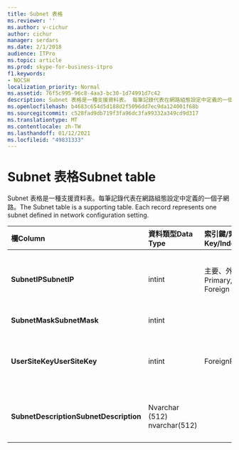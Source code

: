 ```yaml
---
title: Subnet 表格
ms.reviewer: ''
ms.author: v-cichur
author: cichur
manager: serdars
ms.date: 2/1/2018
audience: ITPro
ms.topic: article
ms.prod: skype-for-business-itpro
f1.keywords:
- NOCSH
localization_priority: Normal
ms.assetid: 76f5c995-96c8-4aa3-bc30-1d74991d7c42
description: Subnet 表格是一種支援資料表。 每筆記錄代表在網路組態設定中定義的一個子網路。
ms.openlocfilehash: b4683c654d5d188d2f5096dd7ec9da124001f68b
ms.sourcegitcommit: c528fad9db719f3fa96dc3fa99332a349cd9d317
ms.translationtype: MT
ms.contentlocale: zh-TW
ms.lasthandoff: 01/12/2021
ms.locfileid: "49831333"
---
```

# <a name="subnet-table"></a><span data-ttu-id="3e691-104">Subnet 表格</span><span class="sxs-lookup"><span data-stu-id="3e691-104">Subnet table</span></span>
 
<span data-ttu-id="3e691-p102">Subnet 表格是一種支援資料表。每筆記錄代表在網路組態設定中定義的一個子網路。</span><span class="sxs-lookup"><span data-stu-id="3e691-p102">The Subnet table is a supporting table. Each record represents one subnet defined in network configuration setting.</span></span>
  
|<span data-ttu-id="3e691-107">**欄**</span><span class="sxs-lookup"><span data-stu-id="3e691-107">**Column**</span></span>|<span data-ttu-id="3e691-108">**資料類型**</span><span class="sxs-lookup"><span data-stu-id="3e691-108">**Data Type**</span></span>|<span data-ttu-id="3e691-109">**索引鍵/索引**</span><span class="sxs-lookup"><span data-stu-id="3e691-109">**Key/Index**</span></span>|<span data-ttu-id="3e691-110">**詳細資料**</span><span class="sxs-lookup"><span data-stu-id="3e691-110">**Details**</span></span>|
|:-----|:-----|:-----|:-----|
|<span data-ttu-id="3e691-111">**SubnetIP**</span><span class="sxs-lookup"><span data-stu-id="3e691-111">**SubnetIP**</span></span> <br/> |<span data-ttu-id="3e691-112">int</span><span class="sxs-lookup"><span data-stu-id="3e691-112">int</span></span>  <br/> |<span data-ttu-id="3e691-113">主要、外部</span><span class="sxs-lookup"><span data-stu-id="3e691-113">Primary, Foreign</span></span>  <br/> |<span data-ttu-id="3e691-114">子網路 IP 的整數表示。</span><span class="sxs-lookup"><span data-stu-id="3e691-114">Integer representation for the subnet IP.</span></span>  <br/> |
|<span data-ttu-id="3e691-115">**SubnetMask**</span><span class="sxs-lookup"><span data-stu-id="3e691-115">**SubnetMask**</span></span> <br/> |<span data-ttu-id="3e691-116">int</span><span class="sxs-lookup"><span data-stu-id="3e691-116">int</span></span>  <br/> ||<span data-ttu-id="3e691-117">子網路遮罩。</span><span class="sxs-lookup"><span data-stu-id="3e691-117">Subnet mask.</span></span>  <br/> |
|<span data-ttu-id="3e691-118">**UserSiteKey**</span><span class="sxs-lookup"><span data-stu-id="3e691-118">**UserSiteKey**</span></span> <br/> |<span data-ttu-id="3e691-119">int</span><span class="sxs-lookup"><span data-stu-id="3e691-119">int</span></span>  <br/> |<span data-ttu-id="3e691-120">Foreign</span><span class="sxs-lookup"><span data-stu-id="3e691-120">Foreign</span></span>  <br/> |<span data-ttu-id="3e691-121">從 [UserSite 表格](usersite.md)中參照。</span><span class="sxs-lookup"><span data-stu-id="3e691-121">Referenced from the [UserSite table](usersite.md).</span></span>  <br/> |
|<span data-ttu-id="3e691-122">**SubnetDescription**</span><span class="sxs-lookup"><span data-stu-id="3e691-122">**SubnetDescription**</span></span> <br/> |<span data-ttu-id="3e691-123">Nvarchar (512) </span><span class="sxs-lookup"><span data-stu-id="3e691-123">nvarchar(512)</span></span>  <br/> ||<span data-ttu-id="3e691-124">子網路的描述。</span><span class="sxs-lookup"><span data-stu-id="3e691-124">The description for the subnet.</span></span>  <br/> |
   

